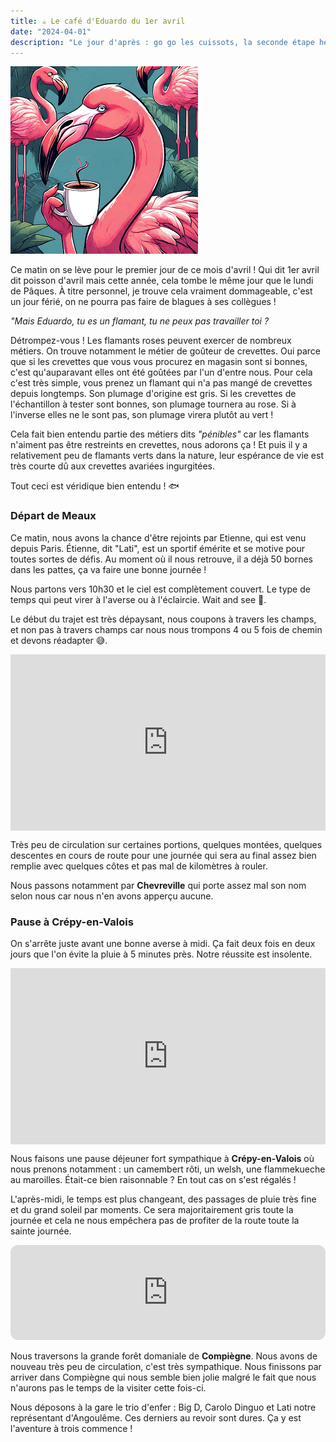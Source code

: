 ```yaml
---
title: ☕ Le café d'Eduardo du 1er avril
date: "2024-04-01"
description: "Le jour d'après : go go les cuissots, la seconde étape here we go !"
---
```


![Café d'Eduardo](../cafe_eduardo.png)

Ce matin on se lève pour le premier jour de ce mois d'avril ! Qui dit 1er avril dit poisson d'avril mais cette année, cela tombe le même jour que le lundi de Pâques. À titre personnel, je trouve cela vraiment dommageable, c'est un jour férié, on ne pourra pas faire de blagues à ses collègues !

*"Mais Eduardo, tu es un flamant, tu ne peux pas travailler toi ?*

Détrompez-vous ! Les flamants roses peuvent exercer de nombreux métiers. On trouve notamment le métier de goûteur de crevettes. Oui parce que si les crevettes que vous vous procurez en magasin sont si bonnes, c'est qu'auparavant elles ont été goûtées par l'un d'entre nous. Pour cela c'est très simple, vous prenez un flamant qui n'a pas mangé de crevettes depuis longtemps. Son plumage d'origine est gris. Si les crevettes de l'échantillon à tester sont bonnes, son plumage tournera au rose. Si à l'inverse elles ne le sont pas, son plumage virera plutôt au vert !

Cela fait bien entendu partie des métiers dits *"pénibles"* car les flamants n'aiment pas être restreints en crevettes, nous adorons ça ! Et puis il y a relativement peu de flamants verts dans la nature, leur espérance de vie est très courte dû aux crevettes avariées ingurgitées.

Tout ceci est véridique bien entendu ! 🐟

### Départ de Meaux

Ce matin, nous avons la chance d'être rejoints par Etienne, qui est venu depuis Paris. Étienne, dit "Lati", est un sportif émérite et se motive pour toutes sortes de défis. Au moment où il nous retrouve, il a déjà 50 bornes dans les pattes, ça va faire une bonne journée !

Nous partons vers 10h30 et le ciel est complètement couvert. Le type de temps qui peut virer à l'averse ou à l'éclaircie. Wait and see 🎲.

Le début du trajet est très dépaysant, nous coupons à travers les champs, et non pas à travers champs car nous nous trompons 4 ou 5 fois de chemin et devons réadapter 😅.

<div style="width: 100%; height: 0; position: relative; padding-bottom: 56%;"><iframe src="https://giphy.com/embed/sU6yN4mPVwP7wiXB9v" style="top: 0; left: 0; width: 100%; height: 100%; position: absolute; border: 0;" allowfullscreen scrolling="no" allow="encrypted-media;" class="giphy-embed"></iframe></div>


Très peu de circulation sur certaines portions, quelques montées, quelques descentes en cours de route pour une journée qui sera au final assez bien remplie avec quelques côtes et pas mal de kilomètres à rouler.

Nous passons notamment par **Chevreville** qui porte assez mal son nom selon nous car nous n'en avons apperçu aucune.

### Pause à Crépy-en-Valois 
On s'arrête juste avant une bonne averse à midi. Ça fait deux fois en deux jours que l'on évite la pluie à 5 minutes près. Notre réussite est insolente.

<div style="width: 100%; height: 0; position: relative; padding-bottom: 56%;"><iframe src="https://giphy.com/embed/fr79XXN54p3YDw5Rpf" style="top: 0; left: 0; width: 100%; height: 100%; position: absolute; border: 0;" allowfullscreen scrolling="no" allow="encrypted-media;" class="giphy-embed"></iframe></div>


Nous faisons une pause déjeuner fort sympathique à **Crépy-en-Valois** où nous prenons notamment : un camembert rôti, un welsh, une flammekueche au maroilles. Était-ce bien raisonnable ? En tout cas on s'est régalés !

L'après-midi, le temps est plus changeant, des passages de pluie très fine et du grand soleil par moments. Ce sera majoritairement gris toute la journée et cela ne nous empêchera pas de profiter de la route toute la sainte journée.

<iframe style="border-radius:12px" src="https://open.spotify.com/embed/track/4O1JvKJX1rRjrtZUSoWrkr?utm_source=generator" width="100%" height="152" frameBorder="0" allow="autoplay; clipboard-write; encrypted-media; picture-in-picture" loading="lazy"></iframe>


Nous traversons la grande forêt domaniale de **Compiègne**. Nous avons de nouveau très peu de circulation, c'est très sympathique. Nous finissons par arriver dans Compiègne qui nous semble bien jolie malgré le fait que nous n'aurons pas le temps de la visiter cette fois-ci.

Nous déposons à la gare le trio d'enfer : Big D, Carolo Dinguo et Lati notre représentant d'Angoulême. Ces derniers au revoir sont dures. Ça y est l'aventure à trois commence !